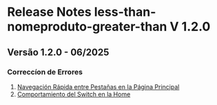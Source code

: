 # Release Notes less-than-nomeproduto-greater-than V 1.2.0

## **Versão 1.2.0 - 06/2025**


### **Correccíon de Errores**

1. [Navegación Rápida entre Pestañas en la Página Principal](Navegación-Rápida-Entre-Pestañas-En-La-Página-Principal.md)
2. [Comportamiento del Switch en la Home](Comportamiento-Del-Switch-En-La-Home.md)
